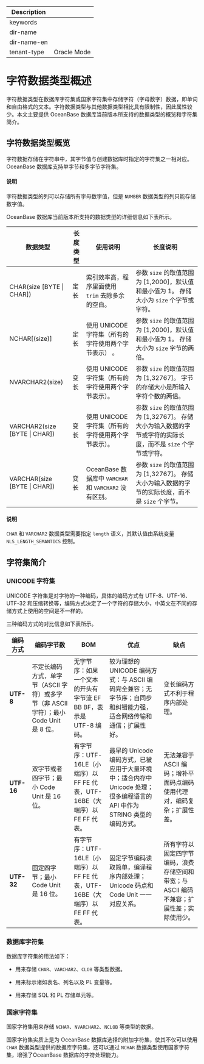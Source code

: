 | Description   |                 |
|---------------|-----------------|
| keywords      |                 |
| dir-name      |                 |
| dir-name-en   |                 |
| tenant-type   | Oracle Mode     |

# 字符数据类型概述

字符数据类型在数据库字符集或国家字符集中存储字符（字母数字）数据，即单词和自由格式的文本。字符数据类型与其他数据类型相比具有限制性，因此属性较少。本文主要提供 OceanBase 数据库当前版本所支持的数据类型的概览和字符集简介。

## 字符数据类型概览

字符数据存储在字符串中，其字节值与创建数据库时指定的字符集之一相对应。OceanBase 数据库支持单字节和多字节字符集。

  <main id="notice" type='explain'>
    <h4>说明</h4>
    <p>字符数据类型的列可以存储所有字母数字值，但是 <code>NUMBER</code> 数据类型的列只能存储数字值。</p>
  </main>

OceanBase 数据库当前版本所支持的数据类型的详细信息如下表所示。

|            **数据类型**             | **长度类型** |                  **使用说明**                   |                                       **长度说明**                                        |
|---------------------------------|----------|---------------------------------------------|---------------------------------------------------------------------------------------|
| CHAR(size \[BYTE \| CHAR\])     | 定长       | 索引效率高，程序里面使用 `trim` 去除多余的空白。                | 参数 `size` 的取值范围为 \[1,2000\]，默认值和最小值为 1。 存储大小为 `size` 个字节或字符。          |
| NCHAR\[(size)\]                 | 定长       | 使用 UNICODE 字符集（所有的字符使用两个字节表示） 。             | 参数 `size` 的取值范围为 \[1,2000\]，默认值和最小值为 1。 存储大小为 `size` 字节的两倍。           |
| NVARCHAR2(size)                 | 变长       | 使用 UNICODE 字符集（所有的字符使用两个字节表示）。              | 参数 `size` 的取值范围为 \[1,32767\]。 字节的存储大小是所输入字符个数的两倍。                     |
| VARCHAR2(size \[BYTE \| CHAR\]) | 变长       | 使用 UNICODE 字符集（所有的字符使用两个字节表示）。              | 参数 `size` 的取值范围为 \[1,32767\]。 存储大小为输入数据的字节或字符的实际长度，而不是 `size` 个字节或字符。 |
| VARCHAR(size \[BYTE \| CHAR\])  | 变长       | OceanBase 数据库中 `VARCHAR` 和 `VARCHAR2` 没有区别。 | 参数 `size` 的取值范围为 \[1,32767\]。 存储大小为输入数据的字节的实际长度，而不是 `size` 个字节。       |

  <main id="notice" type='explain'>
    <h4>说明</h4>
    <p><code>CHAR</code> 和 <code>VARCHAR2</code> 数据类型需要指定 <code>length</code> 语义，其默认值由系统变量 <code>NLS_LENGTH_SEMANTICS</code> 控制。</p>
  </main>

## 字符集简介

### UNICODE 字符集

UNICODE 字符集是对字符的一种编码，具体的编码方式有 UTF-8、UTF-16、UTF-32 和压缩转换等，编码方式决定了一个字符的存储大小，中英文在不同的存储方式上使用的空间是不一样的。

三种编码方式的对比信息如下表所示。

|  **编码方式**  |                         **编码字节数**                         |                        **BOM**                        |                                    **优点**                                    |                      **缺点**                      |
|------------|-----------------------------------------------------------|-------------------------------------------------------|------------------------------------------------------------------------------|--------------------------------------------------|
| **UTF-8**  | 不定长编码方式，单字节（ASCII 字符）或多字节（非 ASCII 字符）；最小 Code Unit 是 8 位。 | 无字节序：如果一个文本的开头有字节流 EF BB BF，表示是 UTF-8 编码。             | 较为理想的 UNICODE 编码方式：与 ASCII 编码完全兼容；无字节序；自同步和纠错能力强，适合网络传输和通信；扩展性好。             | 变长编码方式不利于程序内部处理。                                 |
| **UTF-16** | 双字节或者四字节；最小 Code Unit 是 16 位。                             | 有字节序：UTF-16LE（小端序）以 FF FE 代表，UTF-16BE（大端序）以 FE FF 代表。 | 最早的 Unicode 编码方式，已被应用于大量环境中；适合内存中 Unicode 处理；很多编程语言的 API 中作为 STRING 类型的编码方式。 | 无法兼容于 ASCII 编码；增补平面码点编码使用代理对，编码复杂；扩展性差。          |
| **UTF-32** | 固定四字节；最小 Code Unit 是 16 位。                                | 有字节序：UTF-16LE（小端序）以 FF FE 代表，UTF-16BE（大端序）以 FE FF 代表。 | 固定字节编码读取简单，编译程序内部处理；Unicode 码点和 Code Unit 一一对应关系。                            | 所有字符以固定四字节编码，浪费存储空间和带宽；与 ASCII 编码不兼容；扩展性差；实际使用少。 |

### 数据库字符集

数据库字符集的用法如下：

* 用来存储 `CHAR`、`VARCHAR2`、`CLOB` 等类型数据。

* 用来标示诸如表名、列名以及 PL 变量等。

* 用来存储 SQL 和 PL 存储单元等。

### 国家字符集

国家字符集用来存储 `NCHAR`、`NVARCHAR2`、`NCLOB` 等类型的数据。

国家字符集实质上是为 OceanBase 数据库选择的附加字符集，使其不仅可以使用 `CHAR` 数据类型提供的数据库字符集，还可以通过 `NCHAR` 数据类型使用国家字符集，增强了OceanBase 数据库的字符处理能力。
